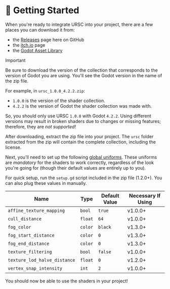 # :rocket: Getting Started

When you're ready to integrate URSC into your project, there are a few places you can download it from:
- the [Releases](https://github.com/Zorochase/ultimate-retro-shader-collection/releases) page here on GitHub
- the [itch.io](https://zorochase.itch.io/ultimate-retro-shader-collection-for-godot) page
- the [Godot Asset Library](https://godotengine.org/asset-library/asset/2989)

> [!IMPORTANT]
> Be sure to download the version of the collection that corresponds to the version of Godot you are using. You'll see the Godot version in the name of the zip file.
>
> For example, in `ursc_1.0.0_4.2.2.zip`:
> - `1.0.0` is the version of the shader collection.
> - `4.2.2` is the version of Godot the shader collection was made with.
>
> So, you should only use URSC `1.0.0` with Godot `4.2.2`. Using different versions may result in broken shaders due to changes or missing features; therefore, they are *not supported!*

After downloading, extract the zip file into your project. The `ursc` folder extracted from the zip will contain the complete collection, including the license.

Next, you'll need to set up the following [global uniforms](https://docs.godotengine.org/en/stable/tutorials/shaders/shader_reference/shading_language.html#global-uniforms). These uniforms are *mandatory* for the shaders to work correctly, regardless of the look you're going for (though their default values are entirely up to you).

For quick setup, run the `setup.gd` script included in the zip file (1.2.0+). You can also plug these values in manually.

| Name                         | Type    | Default Value | Necessary If Using |
| ---------------------------- | -----   | ------------- | ------------------ |
| `affine_texture_mapping`     | `bool`  | `true`        | v1.0.0+            |
| `cull_distance`              | `float` | `64`          | v1.0.0+            |
| `fog_color`                  | `color` | `black`       | v1.3.0+            |
| `fog_start_distance`         | `color` | `0`           | v1.3.0+            |
| `fog_end_distance`           | `color` | `0`           | v1.3.0+            |
| `texture_filtering`          | `bool`  | `false`       | v1.0.0+            |
| `texture_lod_halve_distance` | `float` | `0`           | v1.2.0+            |
| `vertex_snap_intensity`      | `int`   | `2`           | v1.0.0+            |

You should now be able to use the shaders in your project!

